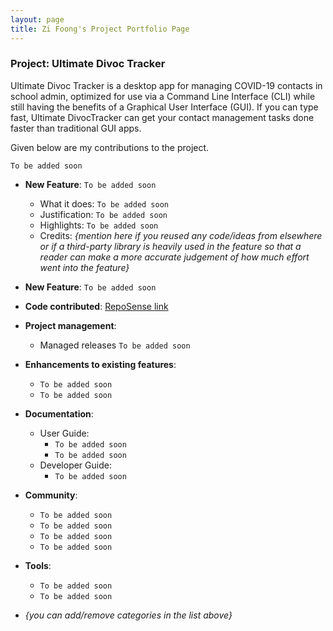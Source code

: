 ```yaml
---
layout: page
title: Zi Foong's Project Portfolio Page
---
```


### Project: Ultimate Divoc Tracker
Ultimate Divoc Tracker is a desktop app for managing COVID-19 contacts in school admin, optimized for use via a Command Line Interface (CLI) while still having the benefits of a Graphical User Interface (GUI). If you can type fast, Ultimate DivocTracker can get your contact management tasks done faster than traditional GUI apps.

Given below are my contributions to the project.

`To be added soon`

* **New Feature**: `To be added soon`
  * What it does: `To be added soon`
  * Justification: `To be added soon`
  * Highlights: `To be added soon`
  * Credits: *{mention here if you reused any code/ideas from elsewhere or if a third-party library is heavily used in the feature so that a reader can make a more accurate judgement of how much effort went into the feature}*

* **New Feature**: `To be added soon`

* **Code contributed**: [RepoSense link]()

* **Project management**:
  * Managed releases `To be added soon`

* **Enhancements to existing features**:
  * `To be added soon`
  * `To be added soon`

* **Documentation**:
  * User Guide:
    * `To be added soon`
    * `To be added soon`
  * Developer Guide:
    * `To be added soon`

* **Community**:
  * `To be added soon`
  * `To be added soon`
  * `To be added soon`
  * `To be added soon`

* **Tools**:
  * `To be added soon`
  * `To be added soon`

* _{you can add/remove categories in the list above}_
